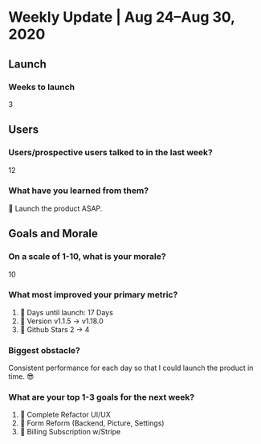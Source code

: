# Weekly Update | Aug 24–Aug 30, 2020

## Launch

### Weeks to launch

3

## Users

### Users/prospective users talked to in the last week?

12

### What have you learned from them?

🚀 Launch the product ASAP.

## Goals and Morale

### On a scale of 1-10, what is your morale?

10

### What most improved your primary metric?

1. 🌈 Days until launch: 17 Days
2. 🚀 Version v1.1.5 -> v1.18.0
3. 🚗 Github Stars 2 -> 4

### Biggest obstacle?

Consistent performance for each day so that I could launch the product in time. 😎

### What are your top 1-3 goals for the next week?

1. 💅 Complete Refactor UI/UX
2. 🌈 Form Reform (Backend, Picture, Settings)
3. 🏦 Billing Subscription w/Stripe
